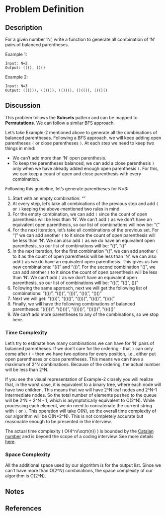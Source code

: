 # Problem Definition

## Description

For a given number ‘N’, write a function to generate all combination of ‘N’ pairs of balanced parentheses.

Example 1:

```plaintext
Input: N=2
Output: (()), ()()
```

Example 2:

```plaintext
Input: N=3
Output: ((())), (()()), (())(), ()(()), ()()()
```

## Discussion

This problem follows the **Subsets** pattern and can be mapped to **Permutations**. We can follow a similar BFS approach.

Let’s take Example-2 mentioned above to generate all the combinations of balanced parentheses. Following a BFS approach, we will keep adding open parentheses `(` or close parentheses `)`. At each step we need to keep two things in mind:

- We can’t add more than ‘N’ open parenthesis.
- To keep the parentheses balanced, we can add a close parenthesis `)` only when we have already added enough open parenthesis `(`. For this, we can keep a count of open and close parenthesis with every combination.

Following this guideline, let’s generate parentheses for N=3:

1. Start with an empty combination: “”
2. At every step, let’s take all combinations of the previous step and add `(` or `)` keeping the above-mentioned two rules in mind.
3. For the empty combination, we can add `(` since the count of open parenthesis will be less than ‘N’. We can’t add `)` as we don’t have an equivalent open parenthesis, so our list of combinations will now be: “(”
4. For the next iteration, let’s take all combinations of the previous set. For “(” we can add another `(` to it since the count of open parenthesis will be less than ‘N’. We can also add `)` as we do have an equivalent open parenthesis, so our list of combinations will be: “((”, “()”
5. In the next iteration, for the first combination “((”, we can add another ( to it as the count of open parenthesis will be less than ‘N’, we can also add `)` as we do have an equivalent open parenthesis. This gives us two new combinations: “(((” and “(()”. For the second combination “()”, we can add another `(` to it since the count of open parenthesis will be less than ‘N’. We can’t add `)` as we don’t have an equivalent open parenthesis, so our list of combinations will be: “(((”, “(()”, ()("
6. Following the same approach, next we will get the following list of combinations: “((()”, “(()(”, “(())”, “()((”, “()()”
7. Next we will get: “((())”, “(()()”, “(())(”, “()(()”, “()()(”
8. Finally, we will have the following combinations of balanced parentheses: “((()))”, “(()())”, “(())()”, “()(())”, “()()()”
9. We can’t add more parentheses to any of the combinations, so we stop here.

### Time Complexity

Let’s try to estimate how many combinations we can have for ‘N’ pairs of balanced parentheses. If we don’t care for the ordering - that `)` can only come after `(` - then we have two options for every position, i.e., either put open parentheses or close parentheses. This means we can have a maximum of 2^N combinations. Because of the ordering, the actual number will be less than 2^N.

If you see the visual representation of Example-2 closely you will realize that, in the worst case, it is equivalent to a binary tree, where each node will have two children. This means that we will have 2^N leaf nodes and 2^N-1 intermediate nodes. So the total number of elements pushed to the queue will be 2^N + 2^N - 1, which is asymptotically equivalent to O(2^N). While processing each element, we do need to concatenate the current string with `(` or `)`. This operation will take O(N), so the overall time complexity of our algorithm will be O(N*2^N). This is not completely accurate but reasonable enough to be presented in the interview.

The actual time complexity ( O(4^n/\sqrt{n}) ) is bounded by the [Catalan number](https://en.wikipedia.org/wiki/Catalan_number) and is beyond the scope of a coding interview. See more details [here](https://en.wikipedia.org/wiki/Central_binomial_coefficient).

### Space Complexity

All the additional space used by our algorithm is for the output list. Since we can’t have more than O(2^N) combinations, the space complexity of our algorithm is O(2^N).

## Notes

## References
